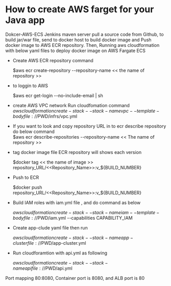 # How to create AWS farget for your Java app
Dokcer-AWS-ECS
Jenkins maven server pull a source code from Github, to build jar/war file,  send to docker host to build docker image and 
Push docker image to AWS ECR repository.
Then, Running aws cloudformation with below yaml files to deploy docker image on AWS Fargate ECS 

* Create AWS ECR repository command
     
  $aws  ecr create-repository  --repository-name  << the name of repository >>
* to loggin to AWS
   
  $aws  ecr  get-login  --no-include-email  |  sh 
* create AWS VPC network Run cloudfomation command     
   $aws cloudformation create-stack --stack-name vpc --template-body file://$PWD/infrs/vpc.yml
* If you want to look and copy repository URL in to ecr describe repository do below command   
  $aws  ecr  describe-repositories  --repository-name  << The name of repository >>
* tag docker image file ECR repository will shows each version 
     
  $docker  tag << the name of image >>   repository_URL/<<Repository_Name>>:v_${BUILD_NUMBER}
  
* Push to ECR
  
  $docker push repository_URL/<<Repository_Name>>:v_${BUILD_NUMBER}
  
* Build IAM roles with iam.yml file , and do command as below
   
  $aws cloudformation create-stack --stack-name iam --template-body file://$PWD/iam.yml --capabilities  CAPABILITY_IAM
  
* Create app-clude yaml file then run

  $aws cloudformation create-stack --stack-name  app-cluster  file://$PWD/app-cluster.yml

* Run cloudforamtion with api.yml as following
  
  $aws cloudformation create-stack --stack-name api file://$PWD/api.yml
  
Port mapping 80:8080, Container port is 8080, and ALB port is 80
